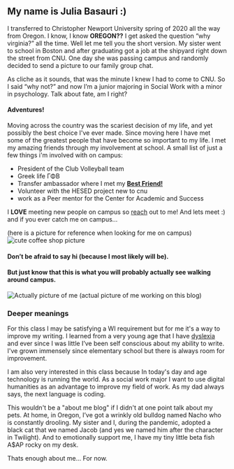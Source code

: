 ## My name is Julia Basauri :) 

I transferred to Christopher Newport University spring of 2020 all the way from Oregon. I know, I know **OREGON??** I get asked the question “why virginia?” all the time. Well let me tell you the short version. My sister went to school in Boston and after graduating got a job at the shipyard right down the street from CNU. One day she was passing campus and randomly decided to send a picture to our family group chat.

As cliche as it sounds, that was the minute I knew I had to come to CNU. So I said “why not?” and now I’m a junior majoring in Social Work with a minor in psychology. Talk about fate, am I right? 

#### Adventures!
Moving across the country was the scariest decision of my life, and yet possibly the best choice I've ever made. Since moving here I have met some of the greatest people that have become so important to my life. I met my amazing friends through my involvement at school. A small list of just a few things i'm involved with on campus: 
* President of the Club Volleyball team
* Greek life ΓΦΒ
* Transfer ambassador where I met my [**Best Friend!**](https://www.instagram.com/sheenakron/)
* Volunteer with the HESED project new to cnu
* work as a Peer mentor for the Center for Academic and Success 


I **LOVE** meeting new people on campus so [reach](https://www.instagram.com/julia.basauri/) out to me! And lets meet :) and if you ever catch me on campus…

(here is a picture for reference when looking for me on campus)
![cute coffee shop picture](https://juliabasauri.github.io/juliabasauri/images/expectations.jpg)
#### Don’t be afraid to say hi (because I most likely will be).

#### But just know that this is what you will probably actually see walking around campus.
![Actually picture of me](https://juliabasauri.github.io/juliabasauri/images/reality.jpeg)
(actual picture of me working on this blog) 

### Deeper meanings
For this class I may be satisfying a WI requirement but for me it's a way to improve my writing. I learned from a very young age that I have [dyslexia](https://www.youtube.com/watch?v=4iVcTPRShBA) and ever since I was little I’ve been self conscious about my ability to write. I've grown immensely since elementary school but there is always room for improvement. 

I am also very interested in this class because In today's day and age technology is running the world. As a social work major I want to use digital humanities as an advantage to improve my field of work. As my dad always says, the next language is coding.

This wouldn't be a "about me blog" if I didn't at one point talk about my pets. At home, in Oregon, I’ve got a wrinkly old bulldog named Nacho who is constantly drooling. My sister and I, during the pandemic, adopted a black cat that we named Jacob (and yes we named him after the character in Twilight). And to emotionally support me, I have my tiny little beta fish A$AP rocky on my desk. 

Thats enough about me... For now.
